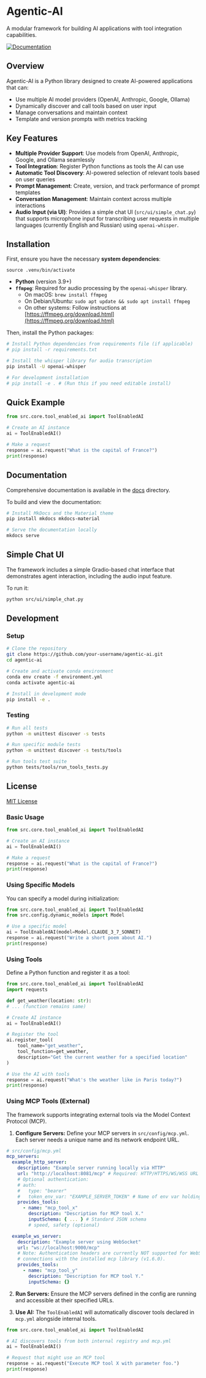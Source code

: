 # Agentic-AI

A modular framework for building AI applications with tool integration capabilities.

[![Documentation](https://img.shields.io/badge/docs-latest-blue)](https://0x00000002.github.io/agentic-ai/)

## Overview

Agentic-AI is a Python library designed to create AI-powered applications that can:

- Use multiple AI model providers (OpenAI, Anthropic, Google, Ollama)
- Dynamically discover and call tools based on user input
- Manage conversations and maintain context
- Template and version prompts with metrics tracking

## Key Features

- **Multiple Provider Support**: Use models from OpenAI, Anthropic, Google, and Ollama seamlessly
- **Tool Integration**: Register Python functions as tools the AI can use
- **Automatic Tool Discovery**: AI-powered selection of relevant tools based on user queries
- **Prompt Management**: Create, version, and track performance of prompt templates
- **Conversation Management**: Maintain context across multiple interactions
- **Audio Input (via UI)**: Provides a simple chat UI (`src/ui/simple_chat.py`) that supports microphone input for transcribing user requests in multiple languages (currently English and Russian) using `openai-whisper`.

## Installation

First, ensure you have the necessary **system dependencies**:

`source .venv/bin/activate`

- **Python** (version 3.9+)
- **`ffmpeg`**: Required for audio processing by the `openai-whisper` library.
  - On macOS: `brew install ffmpeg`
  - On Debian/Ubuntu: `sudo apt update && sudo apt install ffmpeg`
  - On other systems: Follow instructions at [https://ffmpeg.org/download.html](https://ffmpeg.org/download.html)

Then, install the Python packages:

```bash
# Install Python dependencies from requirements file (if applicable)
# pip install -r requirements.txt

# Install the whisper library for audio transcription
pip install -U openai-whisper

# For development installation
# pip install -e . # (Run this if you need editable install)
```

## Quick Example

```python
from src.core.tool_enabled_ai import ToolEnabledAI

# Create an AI instance
ai = ToolEnabledAI()

# Make a request
response = ai.request("What is the capital of France?")
print(response)
```

## Documentation

Comprehensive documentation is available in the [docs](docs/) directory.

To build and view the documentation:

```bash
# Install MkDocs and the Material theme
pip install mkdocs mkdocs-material

# Serve the documentation locally
mkdocs serve
```

## Simple Chat UI

The framework includes a simple Gradio-based chat interface that demonstrates agent interaction, including the audio input feature.

To run it:

```bash
python src/ui/simple_chat.py
```

## Development

### Setup

```bash
# Clone the repository
git clone https://github.com/your-username/agentic-ai.git
cd agentic-ai

# Create and activate conda environment
conda env create -f environment.yml
conda activate agentic-ai

# Install in development mode
pip install -e .
```

### Testing

```bash
# Run all tests
python -m unittest discover -s tests

# Run specific module tests
python -m unittest discover -s tests/tools

# Run tools test suite
python tests/tools/run_tools_tests.py
```

## License

[MIT License](LICENSE)

### Basic Usage

```python
from src.core.tool_enabled_ai import ToolEnabledAI

# Create an AI instance
ai = ToolEnabledAI()

# Make a request
response = ai.request("What is the capital of France?")
print(response)
```

### Using Specific Models

You can specify a model during initialization:

```python
from src.core.tool_enabled_ai import ToolEnabledAI
from src.config.dynamic_models import Model

# Use a specific model
ai = ToolEnabledAI(model=Model.CLAUDE_3_7_SONNET)
response = ai.request("Write a short poem about AI.")
print(response)
```

### Using Tools

Define a Python function and register it as a tool:

```python
from src.core.tool_enabled_ai import ToolEnabledAI
import requests

def get_weather(location: str):
# ... (function remains same)

# Create AI instance
ai = ToolEnabledAI()

# Register the tool
ai.register_tool(
    tool_name="get_weather",
    tool_function=get_weather,
    description="Get the current weather for a specified location"
)

# Use the AI with tools
response = ai.request("What's the weather like in Paris today?")
print(response)
```

### Using MCP Tools (External)

The framework supports integrating external tools via the Model Context Protocol (MCP).

1.  **Configure Servers:** Define your MCP servers in `src/config/mcp.yml`. Each server needs a unique name and its network endpoint URL.

```yaml
# src/config/mcp.yml
mcp_servers:
  example_http_server:
    description: "Example server running locally via HTTP"
    url: "http://localhost:8081/mcp" # Required: HTTP/HTTPS/WS/WSS URL
    # Optional authentication:
    # auth:
    #   type: "bearer"
    #   token_env_var: "EXAMPLE_SERVER_TOKEN" # Name of env var holding the token
    provides_tools:
      - name: "mcp_tool_x"
        description: "Description for MCP tool X."
        inputSchema: { ... } # Standard JSON schema
        # speed, safety (optional)

  example_ws_server:
    description: "Example server using WebSocket"
    url: "ws://localhost:9000/mcp"
    # Note: Authentication headers are currently NOT supported for WebSocket (ws/wss)
    # connections with the installed mcp library (v1.6.0).
    provides_tools:
      - name: "mcp_tool_y"
        description: "Description for MCP tool Y."
        inputSchema: {}
```

2.  **Run Servers:** Ensure the MCP servers defined in the config are running and accessible at their specified URLs.

3.  **Use AI:** The `ToolEnabledAI` will automatically discover tools declared in `mcp.yml` alongside internal tools.

```python
from src.core.tool_enabled_ai import ToolEnabledAI

# AI discovers tools from both internal registry and mcp.yml
ai = ToolEnabledAI()

# Request that might use an MCP tool
response = ai.request("Execute MCP tool X with parameter foo.")
print(response)
```
